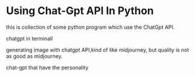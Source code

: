 # Using Chat-Gpt API In Python

this is collection of some python program which use the ChatGpt API.

  chatgpt in terminall
  
  
  generating image with chatgpt API,kind of like midjourney, but quality is not as good as midjourney.

  chat-gpt that have the personality


  
